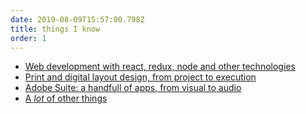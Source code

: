 ```yaml
---
date: 2019-08-09T15:57:00.798Z
title: things I know
order: 1
---
```

* [Web development with react, redux, node and other technologies](/)
* [Print and digital layout design, from project to execution](/)
* [Adobe Suite: a handfull of apps, from visual to audio](/)
* [A *lot* of other things](/portfolio)